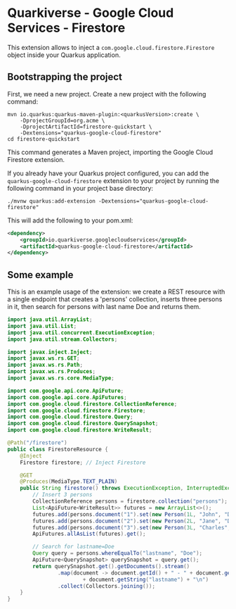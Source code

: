 # Quarkiverse - Google Cloud Services - Firestore

This extension allows to inject a `com.google.cloud.firestore.Firestore` object inside your Quarkus application.

## Bootstrapping the project

First, we need a new project. Create a new project with the following command:

```shell script
mvn io.quarkus:quarkus-maven-plugin:<quarkusVersion>:create \
    -DprojectGroupId=org.acme \
    -DprojectArtifactId=firestore-quickstart \
    -Dextensions="quarkus-google-cloud-firestore"
cd firestore-quickstart
```

This command generates a Maven project, importing the Google Cloud Firestore extension.

If you already have your Quarkus project configured, you can add the `quarkus-google-cloud-firestore` extension to your project by running the following command in your project base directory:
```shell script
./mvnw quarkus:add-extension -Dextensions="quarkus-google-cloud-firestore"
```

This will add the following to your pom.xml:

```xml
<dependency>
    <groupId>io.quarkiverse.googlecloudservices</groupId>
    <artifactId>quarkus-google-cloud-firestore</artifactId>
</dependency>
```

## Some example

This is an example usage of the extension: we create a REST resource with a single endpoint that creates a 'persons' collection,
inserts three persons in it, then search for persons with last name Doe and returns them.

```java
import java.util.ArrayList;
import java.util.List;
import java.util.concurrent.ExecutionException;
import java.util.stream.Collectors;

import javax.inject.Inject;
import javax.ws.rs.GET;
import javax.ws.rs.Path;
import javax.ws.rs.Produces;
import javax.ws.rs.core.MediaType;

import com.google.api.core.ApiFuture;
import com.google.api.core.ApiFutures;
import com.google.cloud.firestore.CollectionReference;
import com.google.cloud.firestore.Firestore;
import com.google.cloud.firestore.Query;
import com.google.cloud.firestore.QuerySnapshot;
import com.google.cloud.firestore.WriteResult;

@Path("/firestore")
public class FirestoreResource {
    @Inject
    Firestore firestore; // Inject Firestore

    @GET
    @Produces(MediaType.TEXT_PLAIN)
    public String firestore() throws ExecutionException, InterruptedException {
        // Insert 3 persons
        CollectionReference persons = firestore.collection("persons");
        List<ApiFuture<WriteResult>> futures = new ArrayList<>();
        futures.add(persons.document("1").set(new Person(1L, "John", "Doe")));
        futures.add(persons.document("2").set(new Person(2L, "Jane", "Doe")));
        futures.add(persons.document("3").set(new Person(3L, "Charles", "Baudelaire")));
        ApiFutures.allAsList(futures).get();

        // Search for lastname=Doe
        Query query = persons.whereEqualTo("lastname", "Doe");
        ApiFuture<QuerySnapshot> querySnapshot = query.get();
        return querySnapshot.get().getDocuments().stream()
                .map(document -> document.getId() + " - " + document.getString("firstname") + " "
                        + document.getString("lastname") + "\n")
                .collect(Collectors.joining());
    }
}
```
